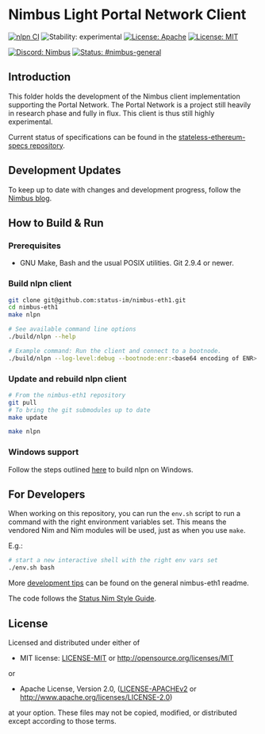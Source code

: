 # Nimbus Light Portal Network Client

[![nlpn CI](https://github.com/status-im/nimbus-eth1/actions/workflows/nlpn.yml/badge.svg)](https://github.com/status-im/nimbus-eth1/actions/workflows/nlpn.yml)
![Stability: experimental](https://img.shields.io/badge/stability-experimental-orange.svg)
[![License: Apache](https://img.shields.io/badge/license-Apache%202.0-blue.svg)](https://opensource.org/licenses/Apache-2.0)
[![License: MIT](https://img.shields.io/badge/license-MIT-blue.svg)](https://opensource.org/licenses/MIT)

[![Discord: Nimbus](https://img.shields.io/badge/Discord-Nimbus-blue.svg)](https://discord.gg/XRxWahP)
[![Status: #nimbus-general](https://img.shields.io/badge/Status-nimbus--general-blue.svg)](https://join.status.im/nimbus-general)

## Introduction
This folder holds the development of the Nimbus client implementation supporting
the Portal Network. The Portal Network is a project still heavily in research
phase and fully in flux. This client is thus still highly experimental.

Current status of specifications can be found in the
[stateless-ethereum-specs repository](https://github.com/ethereum/stateless-ethereum-specs/blob/master/portal-network.md).


## Development Updates

To keep up to date with changes and development progress, follow the
[Nimbus blog](https://our.status.im/tag/nimbus/).

## How to Build & Run

### Prerequisites
- GNU Make, Bash and the usual POSIX utilities. Git 2.9.4 or newer.

### Build nlpn client
```bash
git clone git@github.com:status-im/nimbus-eth1.git
cd nimbus-eth1
make nlpn

# See available command line options
./build/nlpn --help

# Example command: Run the client and connect to a bootnode.
./build/nlpn --log-level:debug --bootnode:enr:<base64 encoding of ENR>
```

### Update and rebuild nlpn client
```bash
# From the nimbus-eth1 repository
git pull
# To bring the git submodules up to date
make update

make nlpn
```

### Windows support

Follow the steps outlined [here](../README.md#windows) to build nlpn on Windows.


## For Developers

When working on this repository, you can run the `env.sh` script to run a
command with the right environment variables set. This means the vendored
Nim and Nim modules will be used, just as when you use `make`.

E.g.:

```bash
# start a new interactive shell with the right env vars set
./env.sh bash
```

More [development tips](../README.md#devel-tips)
can be found on the general nimbus-eth1 readme.

The code follows the
[Status Nim Style Guide](https://status-im.github.io/nim-style-guide/).

## License

Licensed and distributed under either of

* MIT license: [LICENSE-MIT](LICENSE-MIT) or http://opensource.org/licenses/MIT

or

* Apache License, Version 2.0, ([LICENSE-APACHEv2](LICENSE-APACHEv2) or http://www.apache.org/licenses/LICENSE-2.0)

at your option. These files may not be copied, modified, or distributed except according to those terms.
